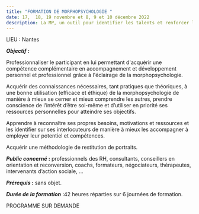 ```yaml
---
title: "FORMATION DE MORPHOPSYCHOLOGIE "
date: 17,  18, 19 novembre et 8, 9 et 10 décembre 2022
description: La MP, un outil pour identifier les talents et renforcer les aptitudes
---
```

LIEU : Nantes

***Objectif :***

Professionnaliser le participant en lui permettant d'acquérir une compétence complémentaire en accompagnement et développement personnel et professionnel grâce à l'éclairage de la morphopsychologie.

Acquérir des connaissances nécessaires, tant pratiques que théoriques, à une bonne utilisation (efficace et éthique) de la morphopsychologie de manière à mieux se cerner et mieux comprendre les autres, prendre conscience de l’intérêt d’être soi-même et d’utiliser en priorité ses ressources personnelles pour atteindre ses objectifs.

Apprendre à reconnaître ses propres besoins, motivations et ressources et les identifier sur ses interlocuteurs de manière à mieux les accompagner à employer leur potentiel et compétences.

Acquérir une méthodologie de restitution de portraits.

***Public concerné* :** professionnels des RH, consultants, conseillers en orientation et reconversion, coachs, formateurs, négociateurs, thérapeutes, intervenants d’action sociale, ...

***Prérequis* :** sans objet.

***Durée de la formation*** :42 heures réparties sur 6 journées de formation.

PROGRAMME SUR DEMANDE